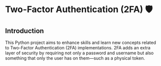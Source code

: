 # Two-Factor Authentication (2FA) 🛡️

## Introduction
This Python project aims to enhance skills and learn new concepts related to Two-Factor Authentication (2FA) implementations. 
2FA adds an extra layer of security by requiring not only a password and username but also something that only the user has on them—such as a physical token. 
